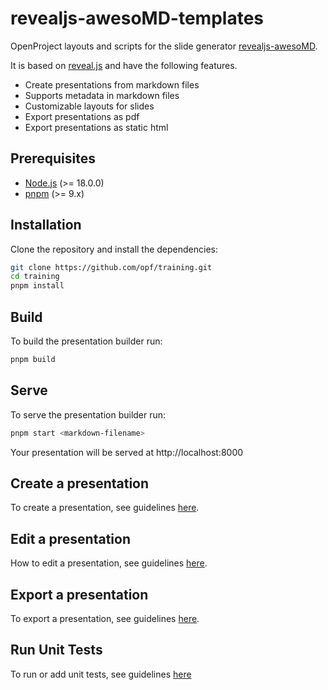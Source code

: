 # revealjs-awesoMD-templates
OpenProject layouts and scripts for the slide generator [revealjs-awesoMD](https://github.com/opf/revealjs-awesoMD).

It is based on [reveal.js](https://revealjs.com/) and have the following features.

- Create presentations from markdown files
- Supports metadata in markdown files
- Customizable layouts for slides
- Export presentations as pdf
- Export presentations as static html

## Prerequisites

- [Node.js](https://nodejs.org/en/) (>= 18.0.0)
- [pnpm](https://pnpm.io/) (>= 9.x)

## Installation

Clone the repository and install the dependencies:

```bash
git clone https://github.com/opf/training.git
cd training
pnpm install
```

## Build

To build the presentation builder run:

```bash
pnpm build
```

## Serve

To serve the presentation builder run:

```bash
pnpm start <markdown-filename>
```

Your presentation will be served at http://localhost:8000

## Create a presentation

To create a presentation, see guidelines [here](docs/add-presentation.md).

## Edit a presentation

How to edit a presentation, see guidelines [here](docs/presentation-structure.md).

## Export a presentation

To export a presentation, see guidelines [here](docs/export-presentation.md).

## Run Unit Tests

To run or add unit tests, see guidelines [here](docs/run-tests.md)

